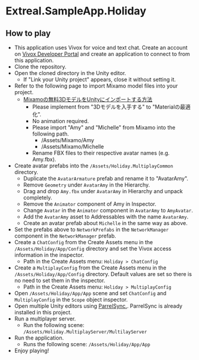 # Extreal.SampleApp.Holiday

## How to play

- This application uses Vivox for voice and text chat. Create an account on [Vivox Developer Portal](https://developer.vivox.com/) and create an application to connect to from this application.
- Clone the repository.
- Open the cloned directory in the Unity editor.
  - If "Link your Unity project" appears, close it without setting it.
- Refer to the following page to import Mixamo model files into your project.
  - [Mixamoの無料3DモデルをUnityにインポートする方法](https://zenn.dev/gaku_moriya/articles/d1b451b288786b)
    - Please implement from "3Dモデルを入手する" to "Materialの最適化".
    - No animation required.
    - Please import "Amy" and "Michelle" from Mixamo into the following path.
      - /Assets/Mixamo/Amy
      - /Assets/Mixamo/Michelle
    - Rename FBX files to their respective avatar names (e.g. Amy.fbx).
- Create avatar prefabs into the `/Assets/Holiday.MultiplayCommon` directory.
  - Duplicate the `AvatarArmature` prefab and rename it to "AvatarAmy".
  - Remove `Geometry` under `AvatarAmy` in the Hierarchy.
  - Drag and drop `Amy.fbx` under `AvatarAmy` in Hierarchy and unpack completely.
  - Remove the `Animator` component of Amy in Inspector.
  - Change `Avatar` in the `Animator` component in `AvatarAmy` to `AmyAvatar`.
  - Add the `AvatarAmy` asset to Addressables with the name `AvatarAmy`.
  - Create an avatar prefab about `Michelle` in the same way as above.
- Set the prefabs above to `NetworkPrefabs` in the `NetworkManager` component in the `NetworkManager` prefab.
- Create a `ChatConfig` from the Create Assets menu in the `/Assets/Holiday/App/Config` directory and set the Vivox access information in the inspector.
  - Path in the Create Assets menu: `Holiday > ChatConfig`
- Create a `MultiplayConfig` from the Create Assets menu in the `/Assets/Holiday/App/Config` directory. Default values are set so there is no need to set them in the inspector.
  - Path in the Create Assets menu: `Holiday > MultiplayConfig`
- Open `/Assets/Holiday/App/App` scene and set `ChatConfig` and `MultiplayConfig` in the `Scope` object inspector.
- Open multiple Unity editors using [ParrelSync.](https://github.com/VeriorPies/ParrelSync). ParrelSync is already installed in this project.
- Run a multiplayer server.
  - Run the following scene: `/Assets/Holiday.MultiplayServer/MultilayServer`
- Run the application.
  - Runs the following scene: `/Assets/Holiday/App/App`
- Enjoy playing!
